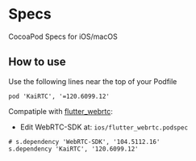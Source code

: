 # Specs

CocoaPod Specs for iOS/macOS

## How to use

Use the following lines near the top of your Podfile

<!-- ```podspec
source 'https://github.com/webrtc-sdk/Specs.git'
``` -->

```podspec
pod 'KaiRTC', '=120.6099.12'
```

Compatiple with [flutter_webrtc](https://github.com/flutter-webrtc/flutter-webrtc):

- Edit WebRTC-SDK at: `ios/flutter_webrtc.podspec`

```podspec
# s.dependency 'WebRTC-SDK', '104.5112.16'
s.dependency 'KaiRTC', '120.6099.12'
```
